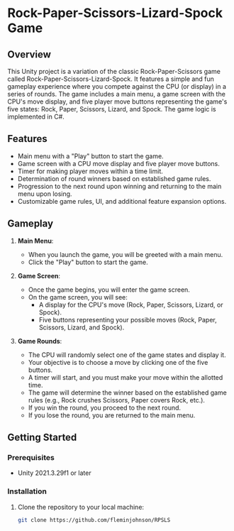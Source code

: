 # Rock-Paper-Scissors-Lizard-Spock Game

## Overview

This Unity project is a variation of the classic Rock-Paper-Scissors game called Rock-Paper-Scissors-Lizard-Spock. It features a simple and fun gameplay experience where you compete against the CPU (or display) in a series of rounds. The game includes a main menu, a game screen with the CPU's move display, and five player move buttons representing the game's five states: Rock, Paper, Scissors, Lizard, and Spock. The game logic is implemented in C#.

## Features

- Main menu with a "Play" button to start the game.
- Game screen with a CPU move display and five player move buttons.
- Timer for making player moves within a time limit.
- Determination of round winners based on established game rules.
- Progression to the next round upon winning and returning to the main menu upon losing.
- Customizable game rules, UI, and additional feature expansion options.

## Gameplay

1. **Main Menu**:
   - When you launch the game, you will be greeted with a main menu.
   - Click the "Play" button to start the game.

2. **Game Screen**:
   - Once the game begins, you will enter the game screen.
   - On the game screen, you will see:
     - A display for the CPU's move (Rock, Paper, Scissors, Lizard, or Spock).
     - Five buttons representing your possible moves (Rock, Paper, Scissors, Lizard, and Spock).

3. **Game Rounds**:
   - The CPU will randomly select one of the game states and display it.
   - Your objective is to choose a move by clicking one of the five buttons.
   - A timer will start, and you must make your move within the allotted time.
   - The game will determine the winner based on the established game rules (e.g., Rock crushes Scissors, Paper covers Rock, etc.).
   - If you win the round, you proceed to the next round.
   - If you lose the round, you are returned to the main menu.

## Getting Started

### Prerequisites

- Unity 2021.3.29f1 or later

### Installation

1. Clone the repository to your local machine:

   ```bash
   git clone https://github.com/fleminjohnson/RPSLS
